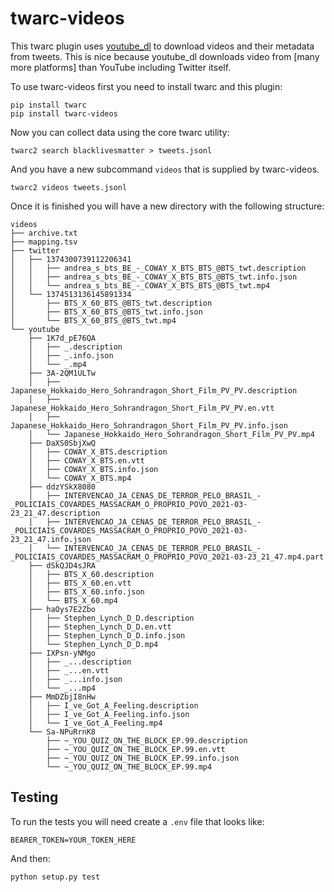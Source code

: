 # twarc-videos

This twarc plugin uses [youtube_dl] to download videos and their metadata from
tweets. This is nice because youtube_dl downloads video from [many more
platforms] than YouTube including Twitter itself.

To use twarc-videos first you need to install twarc and this plugin:

    pip install twarc
    pip install twarc-videos

Now you can collect data using the core twarc utility:

    twarc2 search blacklivesmatter > tweets.jsonl

And you have a new subcommand `videos` that is supplied by twarc-videos.

    twarc2 videos tweets.jsonl

Once it is finished you will have a new directory with the following structure:

```
videos
├── archive.txt
├── mapping.tsv
├── twitter
│   ├── 1374300739112206341
│   │   ├── andrea_s_bts_BE_-_COWAY_X_BTS_BTS_@BTS_twt.description
│   │   ├── andrea_s_bts_BE_-_COWAY_X_BTS_BTS_@BTS_twt.info.json
│   │   └── andrea_s_bts_BE_-_COWAY_X_BTS_BTS_@BTS_twt.mp4
│   └── 1374513136145891334
│       ├── BTS_X_60_BTS_@BTS_twt.description
│       ├── BTS_X_60_BTS_@BTS_twt.info.json
│       └── BTS_X_60_BTS_@BTS_twt.mp4
└── youtube
    ├── 1K7d_pE76QA
    │   ├── _.description
    │   ├── _.info.json
    │   └── _.mp4
    ├── 3A-2QM1ULTw
    │   ├── Japanese_Hokkaido_Hero_Sohrandragon_Short_Film_PV_PV.description
    │   ├── Japanese_Hokkaido_Hero_Sohrandragon_Short_Film_PV_PV.en.vtt
    │   ├── Japanese_Hokkaido_Hero_Sohrandragon_Short_Film_PV_PV.info.json
    │   └── Japanese_Hokkaido_Hero_Sohrandragon_Short_Film_PV_PV.mp4
    ├── DaXS0SbjXwQ
    │   ├── COWAY_X_BTS.description
    │   ├── COWAY_X_BTS.en.vtt
    │   ├── COWAY_X_BTS.info.json
    │   └── COWAY_X_BTS.mp4
    ├── ddzYSkX8080
    │   ├── INTERVENCAO_JA_CENAS_DE_TERROR_PELO_BRASIL_-_POLICIAIS_COVARDES_MASSACRAM_O_PROPRIO_POVO_2021-03-23_21_47.description
    │   ├── INTERVENCAO_JA_CENAS_DE_TERROR_PELO_BRASIL_-_POLICIAIS_COVARDES_MASSACRAM_O_PROPRIO_POVO_2021-03-23_21_47.info.json
    │   └── INTERVENCAO_JA_CENAS_DE_TERROR_PELO_BRASIL_-_POLICIAIS_COVARDES_MASSACRAM_O_PROPRIO_POVO_2021-03-23_21_47.mp4.part
    ├── dSkQJD4sJRA
    │   ├── BTS_X_60.description
    │   ├── BTS_X_60.en.vtt
    │   ├── BTS_X_60.info.json
    │   └── BTS_X_60.mp4
    ├── haOys7E2Zbo
    │   ├── Stephen_Lynch_D_D.description
    │   ├── Stephen_Lynch_D_D.en.vtt
    │   ├── Stephen_Lynch_D_D.info.json
    │   └── Stephen_Lynch_D_D.mp4
    ├── IXPsn-yNMgo
    │   ├── _...description
    │   ├── _...en.vtt
    │   ├── _...info.json
    │   └── _...mp4
    ├── MmDZbjI8nHw
    │   ├── I_ve_Got_A_Feeling.description
    │   ├── I_ve_Got_A_Feeling.info.json
    │   └── I_ve_Got_A_Feeling.mp4
    └── Sa-NPuRrnK8
        ├── ~_YOU_QUIZ_ON_THE_BLOCK_EP.99.description
        ├── ~_YOU_QUIZ_ON_THE_BLOCK_EP.99.en.vtt
        ├── ~_YOU_QUIZ_ON_THE_BLOCK_EP.99.info.json
        └── ~_YOU_QUIZ_ON_THE_BLOCK_EP.99.mp4
```

## Testing

To run the tests you will need create a `.env` file that looks like:

    BEARER_TOKEN=YOUR_TOKEN_HERE

And then:

    python setup.py test

[twarc]: https://github.com/docnow/twarc 
[youtube_dl]: https://youtube-dl.org/ 
[more platforms]: http://ytdl-org.github.io/youtube-dl/supportedsites.html

